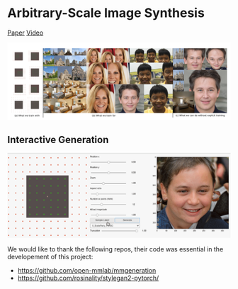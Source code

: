 # Arbitrary-Scale Image Synthesis

[Paper](https://arxiv.org/abs/2204.02273) [Video](https://twitter.com/i/status/1249680641597362176)

![SESAME teaser](teaser.png)

## Interactive Generation
![til](./scaleparty.gif)

</code></pre>

We would like to thank the following repos, their code was essential in the developement of this project:
- https://github.com/open-mmlab/mmgeneration
- https://github.com/rosinality/stylegan2-pytorch/

